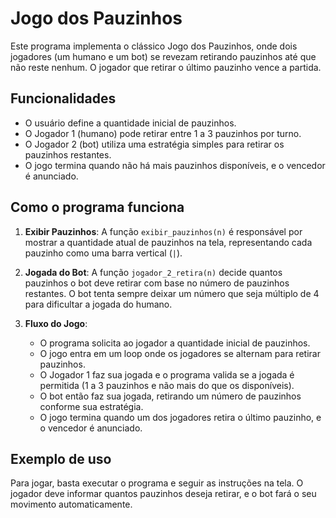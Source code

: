 # Jogo dos Pauzinhos

Este programa implementa o clássico Jogo dos Pauzinhos, onde dois jogadores (um humano e um bot) se revezam retirando pauzinhos até que não reste nenhum. O jogador que retirar o último pauzinho vence a partida.

## Funcionalidades

- O usuário define a quantidade inicial de pauzinhos.
- O Jogador 1 (humano) pode retirar entre 1 a 3 pauzinhos por turno.
- O Jogador 2 (bot) utiliza uma estratégia simples para retirar os pauzinhos restantes.
- O jogo termina quando não há mais pauzinhos disponíveis, e o vencedor é anunciado.

## Como o programa funciona

1. **Exibir Pauzinhos**: A função `exibir_pauzinhos(n)` é responsável por mostrar a quantidade atual de pauzinhos na tela, representando cada pauzinho como uma barra vertical (`|`).

2. **Jogada do Bot**: A função `jogador_2_retira(n)` decide quantos pauzinhos o bot deve retirar com base no número de pauzinhos restantes. O bot tenta sempre deixar um número que seja múltiplo de 4 para dificultar a jogada do humano.

3. **Fluxo do Jogo**:
   - O programa solicita ao jogador a quantidade inicial de pauzinhos.
   - O jogo entra em um loop onde os jogadores se alternam para retirar pauzinhos.
   - O Jogador 1 faz sua jogada e o programa valida se a jogada é permitida (1 a 3 pauzinhos e não mais do que os disponíveis).
   - O bot então faz sua jogada, retirando um número de pauzinhos conforme sua estratégia.
   - O jogo termina quando um dos jogadores retira o último pauzinho, e o vencedor é anunciado.

## Exemplo de uso

Para jogar, basta executar o programa e seguir as instruções na tela. O jogador deve informar quantos pauzinhos deseja retirar, e o bot fará o seu movimento automaticamente.

